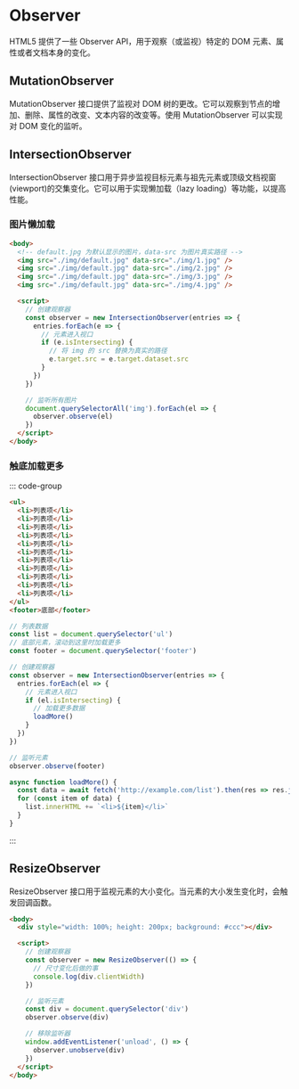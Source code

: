 # Observer

HTML5 提供了一些 Observer API，用于观察（或监视）特定的 DOM 元素、属性或者文档本身的变化。

## MutationObserver

MutationObserver 接口提供了监视对 DOM 树的更改。它可以观察到节点的增加、删除、属性的改变、文本内容的改变等。使用 MutationObserver 可以实现对 DOM 变化的监听。

## IntersectionObserver

IntersectionObserver 接口用于异步监视目标元素与祖先元素或顶级文档视窗(viewport)的交集变化。它可以用于实现懒加载（lazy loading）等功能，以提高性能。

### 图片懒加载

```html
<body>
  <!-- default.jpg 为默认显示的图片，data-src 为图片真实路径 -->
  <img src="./img/default.jpg" data-src="./img/1.jpg" />
  <img src="./img/default.jpg" data-src="./img/2.jpg" />
  <img src="./img/default.jpg" data-src="./img/3.jpg" />
  <img src="./img/default.jpg" data-src="./img/4.jpg" />

  <script>
    // 创建观察器
    const observer = new IntersectionObserver(entries => {
      entries.forEach(e => {
        // 元素进入视口
        if (e.isIntersecting) {
          // 将 img 的 src 替换为真实的路径
          e.target.src = e.target.dataset.src
        }
      })
    })

    // 监听所有图片
    document.querySelectorAll('img').forEach(el => {
      observer.observe(el)
    })
  </script>
</body>
```

### 触底加载更多

::: code-group
```html [html]
<ul>
  <li>列表项</li>
  <li>列表项</li>
  <li>列表项</li>
  <li>列表项</li>
  <li>列表项</li>
  <li>列表项</li>
  <li>列表项</li>
  <li>列表项</li>
  <li>列表项</li>
  <li>列表项</li>
  <li>列表项</li>
</ul>
<footer>底部</footer>
```

```js [JavaScript]
// 列表数据
const list = document.querySelector('ul')
// 底部元素，滚动到这里时加载更多
const footer = document.querySelector('footer')

// 创建观察器
const observer = new IntersectionObserver(entries => {
  entries.forEach(el => {
    // 元素进入视口
    if (el.isIntersecting) {
      // 加载更多数据
      loadMore()
    }
  })
})

// 监听元素
observer.observe(footer)

async function loadMore() {
  const data = await fetch('http://example.com/list').then(res => res.json())
  for (const item of data) {
    list.innerHTML += `<li>${item}</li>`
  }
}
```
:::

## ResizeObserver

ResizeObserver 接口用于监视元素的大小变化。当元素的大小发生变化时，会触发回调函数。

```html
<body>
  <div style="width: 100%; height: 200px; background: #ccc"></div>

  <script>
    // 创建观察器
    const observer = new ResizeObserver(() => {
      // 尺寸变化后做的事
      console.log(div.clientWidth)
    })

    // 监听元素
    const div = document.querySelector('div')
    observer.observe(div)

    // 移除监听器
    window.addEventListener('unload', () => {
      observer.unobserve(div)
    })
  </script>
</body>
```

